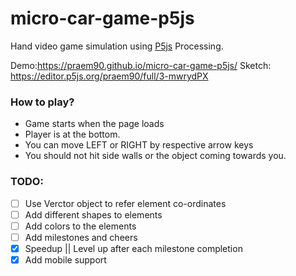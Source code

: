 # micro-car-game-p5js
Hand video game simulation using [P5js](https://editor.p5js.org/) Processing. 

Demo:https://praem90.github.io/micro-car-game-p5js/
Sketch: https://editor.p5js.org/praem90/full/3-mwrydPX

### How to play?
 - Game starts when the page loads
 - Player is at the bottom.
 - You can move LEFT or RIGHT by respective arrow keys
 - You should not hit side walls or the object coming towards you.

### TODO:
- [ ] Use Verctor object to refer element co-ordinates
- [ ] Add different shapes to elements
- [ ] Add colors to the elements
- [ ] Add milestones and cheers
- [x] Speedup || Level up after each milestone completion
- [x] Add mobile support
